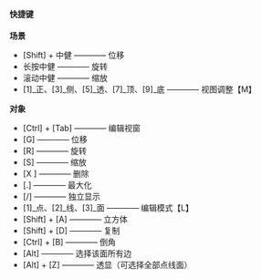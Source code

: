 #### 快捷键
**场景**
- [Shift] + 中健 ———— 位移
- 长按中健 ———— 旋转
- 滚动中健 ———— 缩放
- [1]_正、[3]_侧、[5]_透、[7]_顶、[9]_底 ———— 视图调整【M】

**对象**
- [Ctrl] + [Tab] ———— 编辑视窗
- [G] ———— 位移
- [R] ———— 旋转
- [S] ———— 缩放
- [X ] ———— 删除
- [.] ———— 最大化
- [/] ———— 独立显示
- [1]_点、[2]_线、[3]_面 ———— 编辑模式【L】
- [Shift] + [A] ———— 立方体
- [Shift] + [D] ———— 复制
- [Ctrl] + [B] ———— 倒角
- [Alt] ———— 选择该面所有边
- [Alt] + [Z] ———— 透显（可选择全部点线面）

